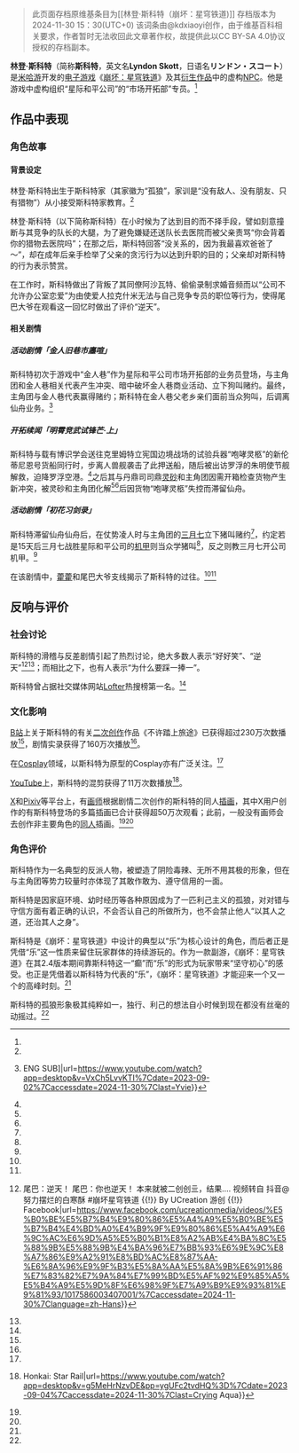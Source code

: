 > 此页面存档原维基条目为[[林登·斯科特（崩坏：星穹铁道)]]
> 存档版本为2024-11-30 15：30(UTC+0)
> 该词条由@kdxiaoyi创作，由于维基百科相关要求，作者暂时无法收回此文章著作权，故提供此以CC BY-SA 4.0协议授权的存档副本。

**林登·斯科特**（简称**斯科特**，英文名**Lyndon
Skott**，日语名**リンドン・スコート**）是[米哈游](米哈游 "wikilink")开发的[电子游戏](电子游戏 "wikilink")《[崩坏：星穹铁道](崩坏：星穹铁道 "wikilink")》及其[衍生作品](衍生作品 "wikilink")中的虚构[NPC](非玩家角色 "wikilink")。他是游戏中虚构组织“星际和平公司”的“市场开拓部”专员。[^1]

## 作品中表现

### 角色故事

#### 背景设定

林登·斯科特出生于斯科特家（其家徽为“孤狼”，家训是“没有敌人、没有朋友、只有猎物”）从小接受斯科特家教育。[^2]

林登·斯科特（以下简称斯科特）在小时候为了达到目的而不择手段，譬如刻意撞断与其竞争的队长的大腿，为了避免嫌疑还送队长去医院而被父亲责骂“你会背着你的猎物去医院吗”；在那之后，斯科特回答“没关系的，因为我最喜欢爸爸了～”，却在成年后亲手检举了父亲的贪污行为以达到升职的目的；父亲却对斯科特的行为表示赞赏。

在工作时，斯科特做出了背叛了其同僚阿沙瓦特、偷偷录制求婚音频而以“公司不允许办公室恋爱”为由使爱人拉克什米无法与自己竞争专员的职位等行为，使得尾巴大爷在观看这一回忆时做出了评价“逆天”。

#### 相关剧情

##### 活动剧情「金人旧巷市廛喧」

斯科特初次于游戏中“金人巷”作为星际和平公司市场开拓部的业务员登场，与主角团和金人巷相关代表产生冲突、暗中破坏金人巷商业活动、立下狗叫赌约。最终，主角团与金人巷代表赢得赌约；斯科特在金人巷父老乡亲们面前当众狗叫，后调离仙舟业务。[^3]

##### 开拓续闻「明霄竞武试锋芒·上」

斯科特与载有博识学会送往克里姆特立宪国边境战场的试验兵器“咆哮灵柩”的新伦蒂尼恩号货船同行时，步离人兽舰袭击了此押送船，随后被出访罗浮的朱明使节舰解救，迫降罗浮空港。[^4]之后其与丹鼎司司鼎[灵砂](灵砂_（崩坏：星穹铁道） "wikilink")和主角团因需开箱检查货物产生新冲突，被灵砂和主角团化解[^5][^6]后因货物“咆哮灵柩”失控而滞留仙舟。

##### 活动剧情「初花习剑录」

斯科特滞留仙舟仙舟后，在仗势凌人时与主角团的[三月七](三月七 "wikilink")立下猪叫赌约[^7]，约定若是15天后三月七战胜星际和平公司的[机甲](机甲 "wikilink")则当众学猪叫[^8]，反之则教三月七开公司机甲。[^9]

在该剧情中，[藿藿](藿藿_（崩坏：星穹铁道） "wikilink")和尾巴大爷支线揭示了斯科特的过往。[^10][^11]

## 反响与评价

### 社会讨论

斯科特的滑稽与反差剧情引起了热烈讨论，绝大多数人表示“好好笑”、“逆天”[^12][^13]；而相比之下，也有人表示“为什么要踩一捧一”。

斯科特曾占据社交媒体网站[Lofter](Lofter "wikilink")热搜榜第一名。[^14]

### 文化影响

[B站](Bilibili "wikilink")上关于斯科特的有关[二次创作](二次创作 "wikilink")作品《不许踏上旅途》已获得超过230万次数播放[^15]，剧情实录获得了160万次播放[^16]。

在[Cosplay](Cosplay "wikilink")领域，以斯科特为原型的Cosplay亦有广泛关注。[^17]

[YouTube](YouTube "wikilink")上，斯科特的混剪获得了11万次数播放[^18]。

[X](Twitter "wikilink")和[Pixiv](Pixiv "wikilink")等平台上，有[画师](畫師 "wikilink")根据剧情二次创作的斯科特的同人[插画](插画 "wikilink")，其中X用户创作的有斯科特登场的多篇插画已合计获得超50万次观看；此前，一般没有画师会去创作非主要角色的[同人](同人_(ACG) "wikilink")插画。[^19][^20]

### 角色评价

斯科特作为一名典型的反派人物，被塑造了阴险毒辣、无所不用其极的形象，但在与主角团等势力较量时亦体现了其敢作敢为、遵守信用的一面。

斯科特是因家庭环境、幼时经历等各种原因成为了一匹利己主义的孤狼，对对错与守信方面有着正确的认识，不会否认自己的所做所为，也不会禁止他人“以其人之道，还治其人之身”。

斯科特是《崩坏：星穹铁道》中设计的典型以“乐”为核心设计的角色，而后者正是凭借“乐”这一性质来留住玩家群体的持续游玩的。作为一款副游，《崩坏：星穹铁道》在其2.4版本期间靠斯科特这一“癫”而“乐”的形式为玩家带来“坚守初心”的感受。也正是凭借着以斯科特为代表的“乐”，《崩坏：星穹铁道》才能迎来一个又一个的高峰时刻。[^21]

斯科特的孤狼形象极其纯粹如一，独行、利己的想法自小时候到现在都没有丝毫的动摇过。[^22]

[^1]:

[^2]:

[^3]:
    ENG
    SUB\]\|url=<https://www.youtube.com/watch?app=desktop&v=VxCh5LvvKTI%7Cdate=2023-09-02%7Caccessdate=2024-11-30%7Clast=Yvie>}}

[^4]:

[^5]:

[^6]:

[^7]:

[^8]:

[^9]:

[^10]:

[^11]:

[^12]:
    尾巴：逆天！ 尾巴：你也逆天！ 本来就被二创创亖，结果.... 视频转自
    抖音@努力摆烂的白寒酥 #崩坏星穹铁道 {{!}} By UCreation 游创 {{!}}
    Facebook\|url=<https://www.facebook.com/ucreationmedia/videos/%E5%B0%BE%E5%B7%B4%E9%80%86%E5%A4%A9%E5%B0%BE%E5%B7%B4%E4%BD%A0%E4%B9%9F%E9%80%86%E5%A4%A9%E6%9C%AC%E6%9D%A5%E5%B0%B1%E8%A2%AB%E4%BA%8C%E5%88%9B%E5%88%9B%E4%BA%96%E7%BB%93%E6%9E%9C%E8%A7%86%E9%A2%91%E8%BD%AC%E8%87%AA-%E6%8A%96%E9%9F%B3%E5%8A%AA%E5%8A%9B%E6%91%86%E7%83%82%E7%9A%84%E7%99%BD%E5%AF%92%E9%85%A5%E5%B4%A9%E5%9D%8F%E6%98%9F%E7%A9%B9%E9%93%81%E9%81%93/1017586003407001/%7Caccessdate=2024-11-30%7Clanguage=zh-Hans>}}

[^13]:

[^14]:

[^15]:

[^16]:

[^17]:

[^18]:
    Honkai: Star
    Rail\|url=<https://www.youtube.com/watch?app=desktop&v=g5MeHrNzvDE&pp=ygUFc2tvdHQ%3D%7Cdate=2023-09-04%7Caccessdate=2024-11-30%7Clast=Crying>
    Aqua}}

[^19]:

[^20]:

[^21]:

[^22]:
